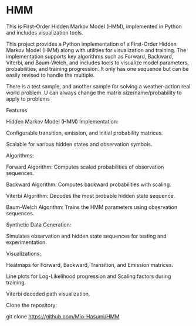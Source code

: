 # HMM
This is First-Order Hidden Markov Model (HMM), implemented in Python and includes visualization tools.

This project provides a Python implementation of a First-Order Hidden Markov Model (HMM) along with utilities for visualization and training. The implementation supports key algorithms such as Forward, Backward, Viterbi, and Baum-Welch, and includes tools to visualize model parameters, probabilities, and training progression. It only has one sequence but can be easily revised to handle the multiple.

There is a test sample, and another sample for solving a weather-action real world problem. U can always change the matrix size/name/probability to apply to problems

Features

Hidden Markov Model (HMM) Implementation:

Configurable transition, emission, and initial probability matrices.

Scalable for various hidden states and observation symbols.

Algorithms:

Forward Algorithm: Computes scaled probabilities of observation sequences.

Backward Algorithm: Computes backward probabilities with scaling.

Viterbi Algorithm: Decodes the most probable hidden state sequence.

Baum-Welch Algorithm: Trains the HMM parameters using observation sequences.

Synthetic Data Generation:

Simulates observation and hidden state sequences for testing and experimentation.

Visualizations:

Heatmaps for Forward, Backward, Transition, and Emission matrices.

Line plots for Log-Likelihood progression and Scaling factors during training.

Viterbi decoded path visualization.

Clone the repository:

git clone https://github.com/Mio-Hasumi/HMM 
